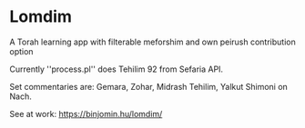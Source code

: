# Lomdim

A Torah learning app with filterable meforshim and own peirush contribution option

Currently ''process.pl'' does Tehilim 92 from Sefaria API.

Set commentaries are: Gemara, Zohar, Midrash Tehilim, Yalkut Shimoni on Nach.

See at work: https://binjomin.hu/lomdim/


